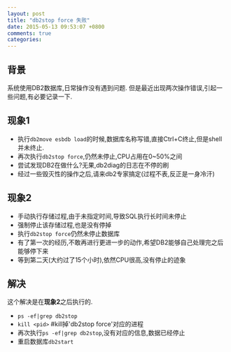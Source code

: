 ```yaml
---
layout: post
title: "db2stop force 失败"
date: 2015-05-13 09:53:07 +0800
comments: true
categories: 
---
```


## 背景
系统使用DB2数据库,日常操作没有遇到问题.
但是最近出现两次操作错误,引起一些问题,有必要记录一下.
## 现象1
* 执行`db2move esbdb load`的时候,数据库名称写错,直接Ctrl+C终止,但是shell并未终止.
* 再次执行`db2stop force`,仍然未停止,CPU占用在0~50%之间
* 尝试发现DB2在做什么?无果,db2diag的日志在不停的刷
* 经过一些毁灭性的操作之后,请来db2专家搞定(过程不表,反正是一身冷汗)

## 现象2
* 手动执行存储过程,由于未指定时间,导致SQL执行长时间未停止
* 强制停止该存储过程,也是没有停掉
* 执行`db2stop force`仍然未停止数据库
* 有了第一次的经历,不敢再进行更进一步的动作,希望DB2能够自己处理完之后能够停下来
* 等到第二天(大约过了15个小时),依然CPU很高,没有停止的迹象

## 解决
这个解决是在**现象2**之后执行的.
* `ps -ef|grep db2stop`
* `kill <pid>` #kill掉'db2stop force'对应的进程
* 再次执行`ps -ef|grep db2stop`,没有对应的信息,数据已经停止
* 重启数据库`db2start`


